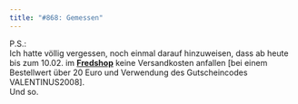 ```yaml
---
title: "#868: Gemessen"
---
```

 

P.S.:<br />
Ich hatte völlig vergessen, noch einmal darauf hinzuweisen, dass ab heute bis zum 10.02. im <a href="http://www.spreadshirt.net/shop.php?sid=125913"><strong>Fredshop</strong></a> keine Versandkosten anfallen [bei einem Bestellwert über 20 Euro und Verwendung des Gutscheincodes VALENTINUS2008].
<br />
Und so.

